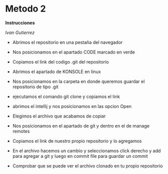 # Metodo 2
**Instrucciones**

*Ivan Gutierrez*

* Abrimos el repositorio en una pestaña del navegador

* Nos posicionamos en el apartado CODE marcado en verde

* Copiamos el link del codigo .git del repositorio

* Abrimos el apartado de KONSOLE en linux 

* Nos posicionamos en la carpeta en donde queremos guardar el repositorio 
de tipo .git
 
* ejecutamos el comando git clone y copiamos el link 
 
* abrimos el intellij y nos posicionamos en las opcion Open
 
* Elegimos el archivo que acabamos de copiar 

* Nos posicionamos en el apartado de git y dentro en 
el de manage remotes

* Copiamos el link de nuestro propio repositorio y lo agregamos

* En el archivo hacemos un cambio y seleccionamos click derecho y add
para agregar a git y luego en commit file para guardar un commit 

* Comprobar que se puede ver el archivo clonado en tu propio repositorio 
